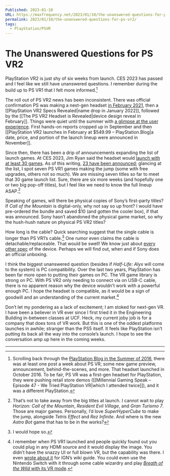 ```yaml
---
Published: 2023-01-10
URL: https://maxfrequency.net/2023/01/10/the-unanswered-questions-for-ps-vr2/
permalink: 2023/01/10/the-unanswered-questions-for-ps-vr2/
tags:
  - PlayStation/PSVR
---
```

# The Unanswered Questions for PS VR2

PlayStation VR2 is just shy of six weeks from launch. CES 2023 has passed and I feel like we still have unanswered questions. I remember during the build up to PS VR1 that I felt more informed.[^1]

The roll out of PS VR2 news has been inconsistent. There was official confirmation PS was making a next-gen headset [in February 2021](https://blog.playstation.com/2021/02/23/introducing-the-next-generation-of-vr-on-playstation/), then a [[PlayStation VR2 Specs Revealed|name drop in January 2022]], followed by the [[The PS VR2 Headset is Revealed|device design reveal in February]]. Things were quiet until the summer with [a glimpse at the user experience](https://blog.playstation.com/2022/07/26/early-look-at-the-user-experience-for-playstation-vr2/). First hands-on reports cropped up in September and then [[PlayStation VR2 launches in February at $549.99  – PlayStation.Blog|a date, price, and portion of the launch lineup were announced in November]].

Since then, there has been a drip of announcements expanding the list of launch games. At CES 2023, Jim Ryan said the headset would [launch with at least 30 games](https://venturebeat.com/games/sony-playstation-vr-will-launch-with-at-least-30-titles/). As of this writing, [23 have been announced](https://www.pushsquare.com/guides/all-psvr2-launch-games); glancing at the list, I spot seven PS VR1 games making the jump (some with free upgrades, others not so much). We are missing seven titles so far to meet that 30 game launch list. Sure, there are six more weeks (and hopefully one or two big pop-off titles), but I feel like we need to know the full lineup ASAP.[^2]

Speaking of games, will there be physical copies of Sony’s first-party titles? If *Call of the Mountain* is digital-only, why not say so up front? I would have pre-ordered the bundle and saved $10 (and gotten the cooler box), if that was announced. Sony hasn’t abandoned the physical game market, so why the hush-hush nature on physical PS VR2 titles?

How long is the cable? Quick searching suggest that the single cable is longer than PS VR1’s cable.[^3] One rumor even claims the cable is detachable/replaceable. That would be swell! We know just about [every other spec](https://www.playstation.com/en-us/ps-vr2/ps-vr2-tech-specs/) of the device. Perhaps we will find out, when and if Sony does an official unboxing.

I think the biggest unanswered question (besides if *Half-Life: Alyx* will come to the system) is PC compatibility. Over the last two years, PlayStation has been far more open to putting their games on PC. The VR game library is strong on PC. With PS VR2 only needing to connect via on USB-C cable, there is no apparent reason why the device wouldn’t work with a powerful enough PC. I hope the headset is compatible, as it would be a sign of goodwill and an understanding of the current market.[^4]

Don’t let my pondering as a lack of excitement; I am stoked for next-gen VR. I have been a believer in VR ever since I first tried it in the Engineering Building in-between classes at UCF. Heck, my current joby job is for a company that does tons of VR work. But this is one of the oddest platforms launches in awhile; stranger than the PS5 itself. It feels like PlayStation isn’t putting its back all the way into the console’s launch. I hope to see the conversation amp up here in the coming weeks.

---
[^1]: Scrolling back through the [PlayStation Blog in the Summer of 2016](https://blog.playstation.com/page/47/?s=playstation+VR&orderby=recency&category__in%5B0%5D=251914), there was at least one post a week about PS VR; some new game preview, announcement, behind-the-scenes, and more. That headset launched in October 2016. To be fair, PS VR was a first-gen headset for PlayStation, they were pushing retail store demos ([[Millennial Gaming Speak – Episode 47 - We Tried PlayStation VR|which I attended twice]]), and it was a different PlayStation.
[^2]: That’s not to take away from the big titles at launch. I cannot wait to play *Horizon: Call of the Mountain*, *Resident Evil Village*, and *Gran Turismo 7*. Those are major games. Personally, I’d love *SuperHyperCube* to make the jump, alongside *Tetris Effect* and *Rez Infinite*. And where is the new *Astro Bot* game that has to be in the works?
[^3]: I would hope so.
[^4]: I remember when PS VR1 launched and people quickly found out you could plug in any HDMI source and it would display the image. You didn’t have the snazzy UI or full blown VR, but the capability was there. I even [wrote about it](https://www.ign.com/wikis/playstation-4/How_to_Use_PlayStation_VR_with_Xbox_One) for IGN’s wiki guide. You could even use the Nintendo Switch with it through some cable wizardry and play [*Breath of the Wild* with its VR mode](https://www.youtube.com/watch?v=A6Xg8GPJmqs).